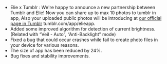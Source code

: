 - Elie x Tumblr : We're happy to announce a new partnership between Tumblr and Elie! Now you can share up to max 10 photos to tumblr in app, Also your uploaded public photos will be introducing at [our official page in Tumblr](//tumblr.com/app/elieapp) tumblr.com/app/elieapp.
- Added some improved algorithm for detection of current brightness. (Related with “Veil - Auto”, “Anti-Backlight” mode)
- Fixed a bug that could occur crashes while fail to create photo files in your device for various reasons.
- The size of app has been reduced by 24%.
- Bug fixes and stability improvements.